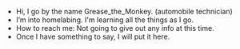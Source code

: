 - Hi, I go by the name Grease_the_Monkey. (automobile technician)
- I’m into homelabing. I'm learning all the things as I go. 
- How to reach me: Not going to give out any info at this time.
- Once I have something to say, I will put it here.
